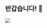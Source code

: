 ## 반갑습니다! 👋

<span>
  <a href="https://imbsh.github.io/blog">
    <img src="https://img.shields.io/badge/Github Pages-222222?style=plastic&logo=github&logoColor=white"/>
  </a>
</span>

<!--
**imbsh/imbsh** is a ✨ _special_ ✨ repository because its `README.md` (this file) appears on your GitHub profile.

Here are some ideas to get you started:

- 🔭 I’m currently working on ...
- 🌱 I’m currently learning ...
- 👯 I’m looking to collaborate on ...
- 🤔 I’m looking for help with ...
- 💬 Ask me about ...
- 📫 How to reach me: ...
- 😄 Pronouns: ...
- ⚡ Fun fact: ...
-->

